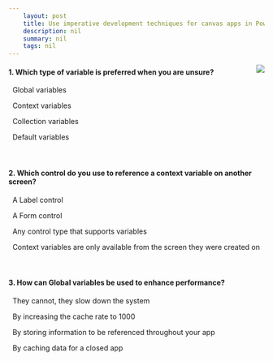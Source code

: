 ```yaml
---
    layout: post
    title: Use imperative development techniques for canvas apps in Power Apps  
    description: nil
    summary: nil
    tags: nil
---
```



 <a target="_blank" href="https://docs.microsoft.com/en-us/learn/modules/use-imperative-dev-techniques-powerapps-canvas-app/7-knowledge-check/"><i class="fas fa-external-link-alt"></i> </a>
 <img align="right" src="https://docs.microsoft.com/en-us/learn/achievements/use-imperative-dev-techniques.svg">
####  1. Which type of variable is preferred when you are unsure?


<i class='fas fa-check-square' style='color: Dodgerblue;'></i> &nbsp;&nbsp;Global variables

<i class='far fa-square'></i> &nbsp;&nbsp;Context variables

<i class='far fa-square'></i> &nbsp;&nbsp;Collection variables

<i class='far fa-square'></i> &nbsp;&nbsp;Default variables
<br />
<br />
<br />

####  2. Which control do you use to reference a context variable on another screen?


<i class='far fa-square'></i> &nbsp;&nbsp;A Label control

<i class='far fa-square'></i> &nbsp;&nbsp;A Form control

<i class='far fa-square'></i> &nbsp;&nbsp;Any control type that supports variables

<i class='fas fa-check-square' style='color: Dodgerblue;'></i> &nbsp;&nbsp;Context variables are only available from the screen they were created on
<br />
<br />
<br />

####  3. How can Global variables be used to enhance performance?


<i class='far fa-square'></i> &nbsp;&nbsp;They cannot, they slow down the system

<i class='far fa-square'></i> &nbsp;&nbsp;By increasing the cache rate to 1000

<i class='fas fa-check-square' style='color: Dodgerblue;'></i> &nbsp;&nbsp;By storing information to be referenced throughout your app

<i class='far fa-square'></i> &nbsp;&nbsp;By caching data for a closed app
<br />
<br />
<br />

